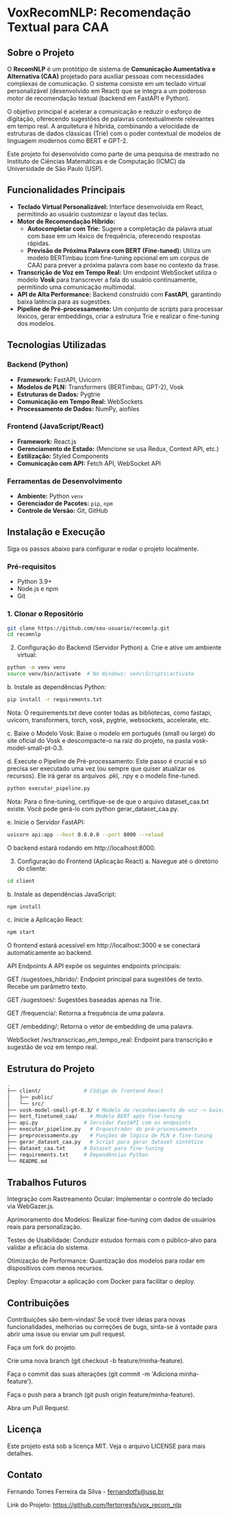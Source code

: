 # VoxRecomNLP: Recomendação Textual para CAA

 <!-- Substitua com um GIF ou imagem do seu projeto em ação -->

## Sobre o Projeto

O **RecomNLP** é um protótipo de sistema de **Comunicação Aumentativa e Alternativa (CAA)** projetado para auxiliar pessoas com necessidades complexas de comunicação. O sistema consiste em um teclado virtual personalizável (desenvolvido em React) que se integra a um poderoso motor de recomendação textual (backend em FastAPI e Python).

O objetivo principal é acelerar a comunicação e reduzir o esforço de digitação, oferecendo sugestões de palavras contextualmente relevantes em tempo real. A arquitetura é híbrida, combinando a velocidade de estruturas de dados clássicas (Trie) com o poder contextual de modelos de linguagem modernos como BERT e GPT-2.

Este projeto foi desenvolvido como parte de uma pesquisa de mestrado no Instituto de Ciências Matemáticas e de Computação (ICMC) da Universidade de São Paulo (USP).

## Funcionalidades Principais

-   **Teclado Virtual Personalizável:** Interface desenvolvida em React, permitindo ao usuário customizar o layout das teclas.
-   **Motor de Recomendação Híbrido:**
    -   **Autocompletar com Trie:** Sugere a completação da palavra atual com base em um léxico de frequência, oferecendo respostas rápidas.
    -   **Previsão de Próxima Palavra com BERT (Fine-tuned):** Utiliza um modelo BERTimbau (com fine-tuning opcional em um corpus de CAA) para prever a próxima palavra com base no contexto da frase.
-   **Transcrição de Voz em Tempo Real:** Um endpoint WebSocket utiliza o modelo **Vosk** para transcrever a fala do usuário continuamente, permitindo uma comunicação multimodal.
-   **API de Alta Performance:** Backend construído com **FastAPI**, garantindo baixa latência para as sugestões.
-   **Pipeline de Pré-processamento:** Um conjunto de scripts para processar léxicos, gerar embeddings, criar a estrutura Trie e realizar o fine-tuning dos modelos.

## Tecnologias Utilizadas

### Backend (Python)
-   **Framework:** FastAPI, Uvicorn
-   **Modelos de PLN:** Transformers (BERTimbau, GPT-2), Vosk
-   **Estruturas de Dados:** Pygtrie
-   **Comunicação em Tempo Real:** WebSockets
-   **Processamento de Dados:** NumPy, aiofiles

### Frontend (JavaScript/React)
-   **Framework:** React.js
-   **Gerenciamento de Estado:** (Mencione se usa Redux, Context API, etc.)
-   **Estilização:** Styled Components
-   **Comunicação com API:** Fetch API, WebSocket API

### Ferramentas de Desenvolvimento
-   **Ambiente:** Python `venv`
-   **Gerenciador de Pacotes:** `pip`, `npm`
-   **Controle de Versão:** Git, GitHub

## Instalação e Execução

Siga os passos abaixo para configurar e rodar o projeto localmente.

### Pré-requisitos
-   Python 3.9+
-   Node.js e npm
-   Git

### 1. Clonar o Repositório
```bash
git clone https://github.com/seu-usuario/recomnlp.git
cd recomnlp
```
2. Configuração do Backend (Servidor Python)
a. Crie e ative um ambiente virtual:
```bash
python -m venv venv
source venv/bin/activate  # No Windows: venv\Scripts\activate
```
b. Instale as dependências Python:
```bash
pip install -r requirements.txt
```
Nota: O requirements.txt deve conter todas as bibliotecas, como fastapi, uvicorn, transformers, torch, vosk, pygtrie, websockets, accelerate, etc.

c. Baixe o Modelo Vosk:
Baixe o modelo em português (small ou large) do site oficial do Vosk e descompacte-o na raiz do projeto, na pasta vosk-model-small-pt-0.3.

d. Execute o Pipeline de Pré-processamento:
Este passo é crucial e só precisa ser executado uma vez (ou sempre que quiser atualizar os recursos). Ele irá gerar os arquivos .pkl, .npy e o modelo fine-tuned.
```bash
python executar_pipeline.py
```
Nota: Para o fine-tuning, certifique-se de que o arquivo dataset_caa.txt existe. Você pode gerá-lo com python gerar_dataset_caa.py.

e. Inicie o Servidor FastAPI:
```bash
uvicorn api:app --host 0.0.0.0 --port 8000 --reload
```
O backend estará rodando em http://localhost:8000.

3. Configuração do Frontend (Aplicação React)
a. Navegue até o diretório do cliente:
```bash
cd client
```
b. Instale as dependências JavaScript:
```bash
npm install
```
c. Inicie a Aplicação React:
```bash
npm start
```
O frontend estará acessível em http://localhost:3000 e se conectará automaticamente ao backend.

API Endpoints
A API expõe os seguintes endpoints principais:

GET /sugestoes_hibrido/: Endpoint principal para sugestões de texto. Recebe um parâmetro texto.

GET /sugestoes/: Sugestões baseadas apenas na Trie.

GET /frequencia/: Retorna a frequência de uma palavra.

GET /embedding/: Retorna o vetor de embedding de uma palavra.

WebSocket /ws/transcricao_em_tempo_real: Endpoint para transcrição e sugestão de voz em tempo real.

## Estrutura do Projeto
```bash
.
├── client/              # Código do frontend React
│   ├── public/
│   └── src/
├── vosk-model-small-pt-0.3/ # Modelo de reconhecimento de voz -> baixar aqui https://alphacephei.com/vosk/models/vosk-model-small-pt-0.3.zip
├── bert_finetuned_caa/    # Modelo BERT após fine-tuning
├── api.py               # Servidor FastAPI com os endpoints
├── executar_pipeline.py   # Orquestrador do pré-processamento
├── preprocessamento.py    # Funções de lógica de PLN e fine-tuning
├── gerar_dataset_caa.py   # Script para gerar dataset sintético
├── dataset_caa.txt      # Dataset para fine-tuning
├── requirements.txt     # Dependências Python
└── README.md
```
## Trabalhos Futuros
Integração com Rastreamento Ocular: Implementar o controle do teclado via WebGazer.js.

Aprimoramento dos Modelos: Realizar fine-tuning com dados de usuários reais para personalização.

Testes de Usabilidade: Conduzir estudos formais com o público-alvo para validar a eficácia do sistema.

Otimização de Performance: Quantização dos modelos para rodar em dispositivos com menos recursos.

Deploy: Empacotar a aplicação com Docker para facilitar o deploy.

## Contribuições
Contribuições são bem-vindas! Se você tiver ideias para novas funcionalidades, melhorias ou correções de bugs, sinta-se à vontade para abrir uma issue ou enviar um pull request.

Faça um fork do projeto.

Crie uma nova branch (git checkout -b feature/minha-feature).

Faça o commit das suas alterações (git commit -m 'Adiciona minha-feature').

Faça o push para a branch (git push origin feature/minha-feature).

Abra um Pull Request.

## Licença
Este projeto está sob a licença MIT. Veja o arquivo LICENSE para mais detalhes.

## Contato
Fernando Torres Ferreira da Silva - fernandotfs@usp.br

Link do Projeto: https://github.com/fertorresfs/vox_recom_nlp
